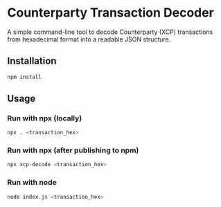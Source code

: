 # Counterparty Transaction Decoder

A simple command-line tool to decode Counterparty (XCP) transactions from hexadecimal format into a readable JSON structure.

## Installation

```bash
npm install
```

## Usage

### Run with npx (locally)

```bash
npx . <transaction_hex>
```

### Run with npx (after publishing to npm)

```bash
npx xcp-decode <transaction_hex>
```

### Run with node

```bash
node index.js <transaction_hex>
```
